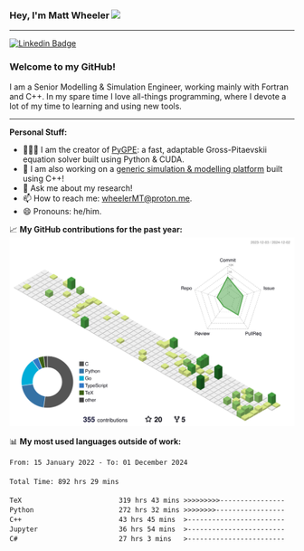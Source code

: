 ### Hey, I'm Matt Wheeler <img src="https://media.giphy.com/media/hvRJCLFzcasrR4ia7z/giphy.gif" height="35px">

---

[![Linkedin Badge](https://img.shields.io/badge/-LinkedIn-0e76a8?style=flat-square&logo=Linkedin&logoColor=white)](https://www.linkedin.com/in/matthew-thomas-wheeler/)


### Welcome to my GitHub!

I am a Senior Modelling & Simulation Engineer, working mainly with Fortran and C++. In my spare time I love all-things programming, where I devote a lot of my time to learning and using new tools.

---

**Personal Stuff:**
- 👨🏻‍💻 I am the creator of [PyGPE](https://github.com/wheelerMT/pygpe): a fast, adaptable Gross-Pitaevskii equation solver built using Python & CUDA.
- :wind_chime: I am also working on a [generic simulation & modelling platform](https://github.com/wheelerMT/GSMP) built using C++!
- 💬 Ask me about my research!
- 📫 How to reach me: wheelerMT@proton.me.
- 😄 Pronouns: he/him.


📈 **My GitHub contributions for the past year:**
![](./profile-3d-contrib/profile-green-animate.svg)

📊 **My most used languages outside of work:**
<!--START_SECTION:waka-->

```txt
From: 15 January 2022 - To: 01 December 2024

Total Time: 892 hrs 29 mins

TeX                        319 hrs 43 mins >>>>>>>>>----------------   35.82 %
Python                     272 hrs 32 mins >>>>>>>>-----------------   30.54 %
C++                        43 hrs 45 mins  >------------------------   04.90 %
Jupyter                    36 hrs 54 mins  >------------------------   04.14 %
C#                         27 hrs 3 mins   >------------------------   03.03 %
```

<!--END_SECTION:waka-->
